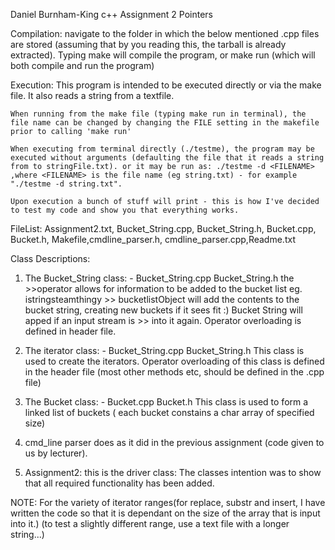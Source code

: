 Daniel Burnham-King
c++ Assignment 2
Pointers

Compilation:
	navigate to the folder in which the below mentioned .cpp files are stored (assuming that by you reading this, the tarball is already extracted). Typing make will compile the program, or make run (which will both compile and run the program)

Execution: 
	This program is intended to be executed directly or via the make file. It also reads a string from a textfile.

	When running from the make file (typing make run in terminal), the file name can be changed by changing the FILE setting in the makefile prior to calling 'make run'

	When executing from terminal directly (./testme), the program may be executed without arguments (defaulting the file that it reads a string from to stringFile.txt). or it may be run as: ./testme -d <FILENAME> ,where <FILENAME> is the file name (eg string.txt) - for example "./testme -d string.txt".

	Upon execution a bunch of stuff will print - this is how I've decided to test my code and show you that everything works.

FileList:
Assignment2.txt, Bucket_String.cpp, Bucket_String.h, Bucket.cpp, Bucket.h, Makefile,cmdline_parser.h, cmdline_parser.cpp,Readme.txt

Class Descriptions:
1. The Bucket_String class: - Bucket_String.cpp Bucket_String.h
	the >>operator allows for information to be added to the bucket list eg. istringsteamthingy >> bucketlistObject will add the contents to the bucket string, creating new buckets if it sees fit :) Bucket String will apped if an input stream is >> into it again. Operator overloading is defined in header file.

2. The iterator class: - Bucket_String.cpp Bucket_String.h
	This class is used to create the iterators. Operator overloading of this class is defined in the header file (most other methods etc, should be defined in the .cpp file)

3. The Bucket class: - Bucket.cpp Bucket.h
	This class is used to form a linked list of buckets ( each bucket constains a char array of specified size)

4. cmd_line parser does as it did in the previous assignment (code given to us by lecturer).

5. Assignment2: this is the driver class:
	The classes intention was to show that all required functionality has been added.

NOTE:
For the variety of iterator ranges(for replace, substr and insert, I have written the code so that it is dependant on the size of the array that is input into it.) (to test a slightly different range, use a text file with a longer string...)
